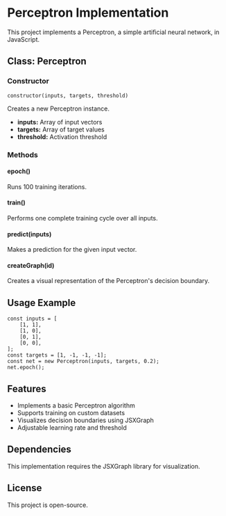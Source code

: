 <h1>Perceptron Implementation</h1>

<p>This project implements a Perceptron, a simple artificial neural network, in JavaScript.</p>

<h2>Class: Perceptron</h2>

<h3>Constructor</h3>

<pre><code>constructor(inputs, targets, threshold)</code></pre>

<p>Creates a new Perceptron instance.</p>

<ul>
  <li><strong>inputs:</strong> Array of input vectors</li>
  <li><strong>targets:</strong> Array of target values</li>
  <li><strong>threshold:</strong> Activation threshold</li>
</ul>

<h3>Methods</h3>

<h4>epoch()</h4>
<p>Runs 100 training iterations.</p>

<h4>train()</h4>
<p>Performs one complete training cycle over all inputs.</p>

<h4>predict(inputs)</h4>
<p>Makes a prediction for the given input vector.</p>

<h4>createGraph(id)</h4>
<p>Creates a visual representation of the Perceptron's decision boundary.</p>

<h2>Usage Example</h2>

<pre><code>const inputs = [
    [1, 1],
    [1, 0],
    [0, 1],
    [0, 0],
];
const targets = [1, -1, -1, -1];
const net = new Perceptron(inputs, targets, 0.2);
net.epoch();
</code></pre>

<h2>Features</h2>

<ul>
  <li>Implements a basic Perceptron algorithm</li>
  <li>Supports training on custom datasets</li>
  <li>Visualizes decision boundaries using JSXGraph</li>
  <li>Adjustable learning rate and threshold</li>
</ul>

<h2>Dependencies</h2>

<p>This implementation requires the JSXGraph library for visualization.</p>

<h2>License</h2>

<p>This project is open-source.</p>
